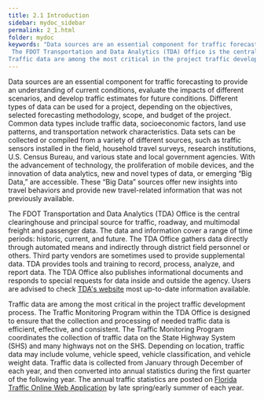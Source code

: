 ```yaml
---
title: 2.1 Introduction
sidebar: mydoc_sidebar
permalink: 2_1.html
folder: mydoc
keywords: "Data sources are an essential component for traffic forecasting to provide an understanding of current conditions, evaluate the impacts of different scenarios, and develop traffic estimates for future conditions. Different types of data can be used for a project, depending on the objectives, selected forecasting methodology, scope, and budget of the project. Common data types include traffic data, socioeconomic factors, land use patterns, and transportation network characteristics. Data sets can be collected or compiled from a variety of different sources, such as traffic sensors installed in the field, household travel surveys, research institutions, U.S. Census Bureau, and various state and local government agencies. With the advancement of technology, the proliferation of mobile devices, and the innovation of data analytics, new and novel types of data, or emerging “Big Data,” are accessible. These “Big Data” sources offer new insights into travel behaviors and provide new travel-related information that was not previously available.
 The FDOT Transportation and Data Analytics (TDA) Office is the central clearinghouse and principal source for traffic, roadway, and multimodal freight and passenger data. The data and information cover a range of time periods: historic, current, and future. The TDA Office gathers data directly through automated means and indirectly through district field personnel or others. Third party vendors are sometimes used to provide supplemental data. TDA provides tools and training to record, process, analyze, and report data. The TDA Office also publishes informational documents and responds to special requests for data inside and outside the agency. Users are advised to check TDA’s website most up-to-date information available.
Traffic data are among the most critical in the project traffic development process. The Traffic Monitoring Program within the TDA Office is designed to ensure that the collection and processing of needed traffic data is efficient, effective, and consistent. The Traffic Monitoring Program coordinates the collection of traffic data on the State Highway System (SHS) and many highways not on the SHS. Depending on location, traffic data may include volume, vehicle speed, vehicle classification, and vehicle weight data. Traffic data is collected from January through December of each year, and then converted into annual statistics during the first quarter of the following year. The annual traffic statistics are posted on Florida Traffic Online Web Application by late spring/early"
---
```


<style>
  div{text-align: justify;}
</style>

Data sources are an essential component for traffic forecasting to provide an understanding of
current conditions, evaluate the impacts of different scenarios, and develop traffic estimates for
future conditions. Different types of data can be used for a project, depending on the objectives,
selected forecasting methodology, scope, and budget of the project. Common data types include
traffic data, socioeconomic factors, land use patterns, and transportation network characteristics.
Data sets can be collected or compiled from a variety of different sources, such as traffic sensors
installed in the field, household travel surveys, research institutions, U.S. Census Bureau, and various
state and local government agencies. With the advancement of technology, the proliferation of
mobile devices, and the innovation of data analytics, new and novel types of data, or emerging “Big
Data,” are accessible. These “Big Data” sources offer new insights into travel behaviors and provide
new travel-related information that was not previously available.

The FDOT Transportation and Data Analytics (TDA) Office is the central clearinghouse and principal
source for traffic, roadway, and multimodal freight and passenger data. The data and information
cover a range of time periods: historic, current, and future. The TDA Office gathers data directly
through automated means and indirectly through district field personnel or others. Third party
vendors are sometimes used to provide supplemental data. TDA provides tools and training to
record, process, analyze, and report data. The TDA Office also publishes informational documents
and responds to special requests for data inside and outside the agency. Users are advised to check <a href="https://www.fdot.gov/statistics/default.shtm" target="_blank">TDA's website</a> most up-to-date information available.

Traffic data are among the most critical in the project traffic development process. The Traffic
Monitoring Program within the TDA Office is designed to ensure that the collection and processing
of needed traffic data is efficient, effective, and consistent. The Traffic Monitoring Program
coordinates the collection of traffic data on the State Highway System (SHS) and many highways
not on the SHS. Depending on location, traffic data may include volume, vehicle speed, vehicle
classification, and vehicle weight data. Traffic data is collected from January through December of
each year, and then converted into annual statistics during the first quarter of the following year.
The annual traffic statistics are posted on <a href="https://tdaappsprod.dot.state.fl.us/fto/" target="_blank">Florida Traffic Online Web Application</a> by late spring/early summer of each year.
